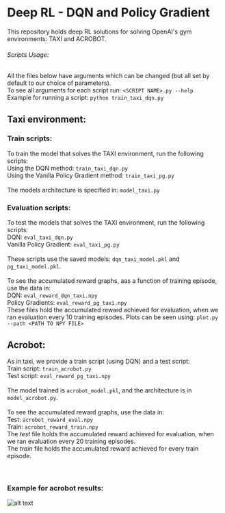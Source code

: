 # Deep RL - DQN and Policy Gradient
This repository holds deep RL solutions for solving OpenAI's gym environments: TAXI and ACROBOT. </br>

###### Scripts Usage:
All the files below have arguments which can be changed (but all set by default to our choice of parameters). </br>
To see all arguments for each script run: `<SCRIPT NAME>.py --help` </br>
Example for running a script: `python train_taxi_dqn.py`

## Taxi environment:
### Train scripts:
To train the model that solves the TAXI environment, run the following scripts: </br>
Using the DQN method: `train_taxi_dqn.py` </br>
Using the Vanilla Policy Gradient method: `train_taxi_pg.py` </br>
</br>
The models architecture is specified in: `model_taxi.py`

### Evaluation scripts:
To test the models that solves the TAXI environment, run the following scripts: </br>
DQN: `eval_taxi_dqn.py` </br>
Vanilla Policy Gradient: `eval_taxi_pg.py` </br>
</br>
These scripts use the saved models: `dqn_taxi_model.pkl` and `pg_taxi_model.pkl`. </br>
</br>
To see the accumulated reward graphs, aas a function of training episode, use the data in:</br>
DQN: `eval_reward_dqn_taxi.npy` </br>
Policy Gradients: `eval_reward_pg_taxi.npy` </br>
These files hold the accumulated reward achieved for evaluation, when we ran evaluation every 10 training episodes.
Plots can be seen using: `plot.py --path <PATH TO NPY FILE>`

## Acrobot:
As in taxi, we provide a train script (using DQN) and a test script: </br>
Train script: `train_acrobot.py` </br>
Test script: `eval_reward_pg_taxi.npy`</br>
</br>
The model trained is `acrobot_model.pkl`, and the architecture is in `model_acrobot.py`. </br>
</br>
To see the accumulated reward graphs, use the data in:</br>
Test: `acrobot_reward_eval.npy` </br>
Train: `acrobot_reward_train.npy` </br>
The _test_ file holds the accumulated reward achieved for evaluation, when we ran evaluation every 20 training episodes. </br>
The _train_ file holds the accumulated reward achieved for every train episode.</br>
</br>
</br>
### Example for acrobot results:
![alt text](acrobot.gif "Example of Acrobot results")

